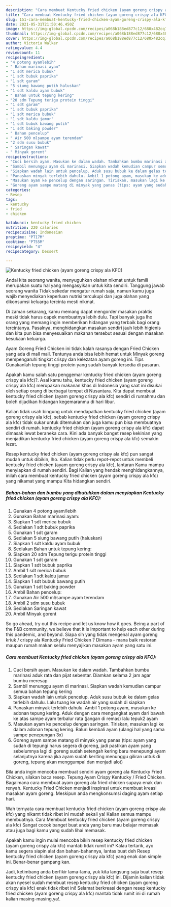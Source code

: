 ```yaml
---
description: "Cara membuat Kentucky fried chicken (ayam goreng crispy ala KFC) yang nikmat Untuk Jualan"
title: "Cara membuat Kentucky fried chicken (ayam goreng crispy ala KFC) yang nikmat Untuk Jualan"
slug: 151-cara-membuat-kentucky-fried-chicken-ayam-goreng-crispy-ala-kfc-yang-nikmat-untuk-jualan
date: 2021-05-31T21:50:46.450Z
image: https://img-global.cpcdn.com/recipes/a068b188ed877c12/680x482cq70/kentucky-fried-chicken-ayam-goreng-crispy-ala-kfc-foto-resep-utama.jpg
thumbnail: https://img-global.cpcdn.com/recipes/a068b188ed877c12/680x482cq70/kentucky-fried-chicken-ayam-goreng-crispy-ala-kfc-foto-resep-utama.jpg
cover: https://img-global.cpcdn.com/recipes/a068b188ed877c12/680x482cq70/kentucky-fried-chicken-ayam-goreng-crispy-ala-kfc-foto-resep-utama.jpg
author: Victoria Walker
ratingvalue: 4.4
reviewcount: 11
recipeingredient:
- "4 potong ayamlebih"
- " Bahan marinasi ayam"
- "1 sdt merica bubuk"
- "1 sdt bubuk paprika"
- "1 sdt garam"
- "5 siung bawang putih haluskan"
- "1 sdt kaldu ayam bubuk"
- " Bahan untuk tepung kering"
- "20 sdm Tepung terigu protein tinggi"
- "1 sdt garam"
- "1 sdt bubuk paprika"
- "1 sdt merica bubuk"
- "1 sdt kaldu jamur"
- "1 sdt bubuk bawang putih"
- "1 sdt baking powder"
- " Bahan pencelup"
- " Air 500 mlsampe ayam terendam"
- "2 sdm susu bubuk"
- " Saringan kawat"
- " Minyak gorent"
recipeinstructions:
- "Cuci bersih ayam. Masukan ke dalam wadah. Tambahkan bumbu marinasi aduk rata dan pijat sebentar. Diamkan selama 2 jam agar bumbu meresap"
- "Sambil menunggu ayam di marinasi. Siapkan wadah kemudian campur semua bahan tepung kering"
- "Siapkan wadah lain untuk pencelup. Aduk susu bubuk ke dalam gelas terlebih dahulu. Lalu tuang ke wadah air yang sudah di siapkan"
- "Panaskan minyak terlebih dahulu. Ambil 1 potong ayam, masukan ke adonan tepung kering. Aduk dengan cara mengangkat ayam dari bawah ke atas sampe ayam terbalur rata (jangan di remas) lalu tepuk2 ayam"
- "Masukan ayam ke pencelup dengan saringan. Tiriskan, masukan lagi ke dalam adonan tepung kering. Baluri kembali ayam (ulangi hal yang sama sampe penepungan 3x)"
- "Goreng ayam sampe matang di minyak yang panas (tips: ayam yang sudah di tepungi harus segera di goreng, jadi pastikan ayam yang sebelumnya lagi di goreng sudah setengah kering baru menepungi ayam selanjutnya karena jika ayam sudah keriting menunggu giliran untuk di goreng, tepung akan menggumpal dan menjadi alot)"
categories:
- Resep
tags:
- kentucky
- fried
- chicken

katakunci: kentucky fried chicken 
nutrition: 220 calories
recipecuisine: Indonesian
preptime: "PT17M"
cooktime: "PT55M"
recipeyield: "4"
recipecategory: Dessert

---
```



![Kentucky fried chicken (ayam goreng crispy ala KFC)](https://img-global.cpcdn.com/recipes/a068b188ed877c12/680x482cq70/kentucky-fried-chicken-ayam-goreng-crispy-ala-kfc-foto-resep-utama.jpg)

Andai kita seorang wanita, menyuguhkan olahan nikmat untuk famili merupakan suatu hal yang mengasyikan untuk kita sendiri. Tanggung jawab seorang  wanita Tidak sekedar mengatur rumah saja, namun kamu juga wajib menyediakan keperluan nutrisi tercukupi dan juga olahan yang dikonsumsi keluarga tercinta mesti nikmat.

Di zaman  sekarang, kamu memang dapat mengorder masakan praktis meski tidak harus capek membuatnya lebih dulu. Tapi banyak juga lho orang yang memang ingin memberikan hidangan yang terbaik bagi orang tercintanya. Pasalnya, menghidangkan masakan sendiri jauh lebih higienis dan kita pun bisa menyesuaikan makanan tersebut sesuai dengan masakan kesukaan keluarga. 

Ayam Goreng Fried Chicken ini tidak kalah rasanya dengan Fried Chicken yang ada di mall mall. Tentunya anda bisa lebih hemat untuk Minyak goreng mempengaruhi tingkat crispy dan kelezatan ayam goreng ini. Tips Gunakanlah tepung tinggi protein yang sudah banyak tersedia di pasaran.

Apakah kamu salah satu penggemar kentucky fried chicken (ayam goreng crispy ala kfc)?. Asal kamu tahu, kentucky fried chicken (ayam goreng crispy ala kfc) merupakan makanan khas di Indonesia yang saat ini disukai oleh setiap orang di berbagai tempat di Nusantara. Kita dapat membuat kentucky fried chicken (ayam goreng crispy ala kfc) sendiri di rumahmu dan boleh dijadikan hidangan kegemaranmu di hari libur.

Kalian tidak usah bingung untuk mendapatkan kentucky fried chicken (ayam goreng crispy ala kfc), sebab kentucky fried chicken (ayam goreng crispy ala kfc) tidak sukar untuk ditemukan dan juga kamu pun bisa membuatnya sendiri di rumah. kentucky fried chicken (ayam goreng crispy ala kfc) dapat dimasak lewat beraneka cara. Kini ada banyak banget resep kekinian yang menjadikan kentucky fried chicken (ayam goreng crispy ala kfc) semakin lezat.

Resep kentucky fried chicken (ayam goreng crispy ala kfc) pun sangat mudah untuk dibikin, lho. Kalian tidak perlu repot-repot untuk membeli kentucky fried chicken (ayam goreng crispy ala kfc), lantaran Kamu mampu menyiapkan di rumah sendiri. Bagi Kalian yang hendak menghidangkannya, inilah cara membuat kentucky fried chicken (ayam goreng crispy ala kfc) yang nikamat yang mampu Kita hidangkan sendiri.

<!--inarticleads1-->

##### Bahan-bahan dan bumbu yang dibutuhkan dalam menyiapkan Kentucky fried chicken (ayam goreng crispy ala KFC):

1. Gunakan 4 potong ayam/lebih
1. Gunakan  Bahan marinasi ayam:
1. Siapkan 1 sdt merica bubuk
1. Sediakan 1 sdt bubuk paprika
1. Gunakan 1 sdt garam
1. Sediakan 5 siung bawang putih (haluskan)
1. Siapkan 1 sdt kaldu ayam bubuk
1. Sediakan  Bahan untuk tepung kering:
1. Siapkan 20 sdm Tepung terigu protein tinggi
1. Gunakan 1 sdt garam
1. Siapkan 1 sdt bubuk paprika
1. Ambil 1 sdt merica bubuk
1. Sediakan 1 sdt kaldu jamur
1. Siapkan 1 sdt bubuk bawang putih
1. Gunakan 1 sdt baking powder
1. Ambil  Bahan pencelup:
1. Gunakan  Air 500 ml/sampe ayam terendam
1. Ambil 2 sdm susu bubuk
1. Sediakan  Saringan kawat
1. Ambil  Minyak gorent


So go ahead, try out this recipe and let us know how it goes. Being a part of the F&amp;B community, we believe that it is important to help each other during this pandemic, and beyond. Siapa sih yang tidak mengenal ayam goreng kriuk / crispy ala Kentucky Fried Chicken ? Dimana - mana baik restoran maupun rumah makan selalu menyajikan masakan ayam yang satu ini. 

<!--inarticleads2-->

##### Cara membuat Kentucky fried chicken (ayam goreng crispy ala KFC):

1. Cuci bersih ayam. Masukan ke dalam wadah. Tambahkan bumbu marinasi aduk rata dan pijat sebentar. Diamkan selama 2 jam agar bumbu meresap
1. Sambil menunggu ayam di marinasi. Siapkan wadah kemudian campur semua bahan tepung kering
1. Siapkan wadah lain untuk pencelup. Aduk susu bubuk ke dalam gelas terlebih dahulu. Lalu tuang ke wadah air yang sudah di siapkan
1. Panaskan minyak terlebih dahulu. Ambil 1 potong ayam, masukan ke adonan tepung kering. Aduk dengan cara mengangkat ayam dari bawah ke atas sampe ayam terbalur rata (jangan di remas) lalu tepuk2 ayam
1. Masukan ayam ke pencelup dengan saringan. Tiriskan, masukan lagi ke dalam adonan tepung kering. Baluri kembali ayam (ulangi hal yang sama sampe penepungan 3x)
1. Goreng ayam sampe matang di minyak yang panas (tips: ayam yang sudah di tepungi harus segera di goreng, jadi pastikan ayam yang sebelumnya lagi di goreng sudah setengah kering baru menepungi ayam selanjutnya karena jika ayam sudah keriting menunggu giliran untuk di goreng, tepung akan menggumpal dan menjadi alot)


Bila anda ingin mencoba membuat sendiri ayam goreng ala Kentucky Fried Chicken, silakan baca resep. Tepung Ayam Crispy Kentucky / Fried Chicken. Bagaimana cara membuat ayam goreng ala fried chicken supaya enak dan renyah. Kentucky Fried Chicken menjadi inspirasi untuk membuat kreasi masakan ayam goreng. Meskipun anda mengkonsumsi daging ayam setiap hari. 

Wah ternyata cara membuat kentucky fried chicken (ayam goreng crispy ala kfc) yang nikamt tidak ribet ini mudah sekali ya! Kalian semua mampu membuatnya. Cara Membuat kentucky fried chicken (ayam goreng crispy ala kfc) Sangat cocok banget buat anda yang baru mau belajar memasak atau juga bagi kamu yang sudah lihai memasak.

Apakah kamu ingin mulai mencoba bikin resep kentucky fried chicken (ayam goreng crispy ala kfc) mantab tidak rumit ini? Kalau tertarik, ayo kamu segera siapin alat dan bahan-bahannya, lantas buat deh Resep kentucky fried chicken (ayam goreng crispy ala kfc) yang enak dan simple ini. Benar-benar gampang kan. 

Jadi, ketimbang anda berfikir lama-lama, yuk kita langsung saja buat resep kentucky fried chicken (ayam goreng crispy ala kfc) ini. Dijamin kalian tiidak akan nyesel sudah membuat resep kentucky fried chicken (ayam goreng crispy ala kfc) enak tidak ribet ini! Selamat berkreasi dengan resep kentucky fried chicken (ayam goreng crispy ala kfc) mantab tidak rumit ini di rumah kalian masing-masing,ya!.

